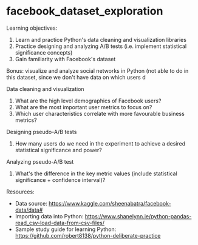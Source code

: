 # facebook_dataset_exploration
Learning objectives: 
1) Learn and practice Python's data cleaning and visualization libraries
2) Practice designing and analyzing A/B tests (i.e. implement statistical significance concepts)
3) Gain familiarity with Facebook's dataset

Bonus: visualize and analyze social networks in Python (not able to do in this dataset, since we don't have data on which users d

Data cleaning and visualization
1) What are the high level demographics of Facebook users?
2) What are the most important user metrics to focus on? 
3) Which user characteristics correlate with more favourable business metrics? 

Designing pseudo-A/B tests
1) How many users do we need in the experiment to achieve a desired statistical significance and power?

Analyzing pseudo-A/B test
1) What's the difference in the key metric values (include statistical significance + confidence interval)?

Resources:
- Data source: https://www.kaggle.com/sheenabatra/facebook-data/data#
- Importing data into Python: https://www.shanelynn.ie/python-pandas-read_csv-load-data-from-csv-files/
- Sample study guide for learning Python: https://github.com/robert8138/python-deliberate-practice


